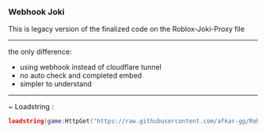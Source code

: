 ### Webhook Joki

This is legacy version of the finalized code on the Roblox-Joki-Proxy file

---

the only difference:
- using webhook instead of cloudflare tunnel
- no auto check and completed embed
- simpler to understand

---

~ Loadstring :
```lua
loadstring(game:HttpGet("https://raw.githubusercontent.com/afkar-gg/Roblox-Scripts/refs/heads/main/Webhook-Joki/main.lua"))();
```
